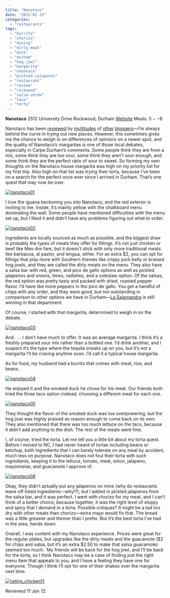 ```yaml
---
title: "Nanotaco"
date: "2012-01-23"
categories:
  - "restaurants"
tags:
  - "burrito"
  - "chorizo"
  - "dining"
  - "dirty-meat"
  - "duck"
  - "durham"
  - "hog-jowl"
  - "margarita"
  - "nanotaco"
  - "pickled-jalapenos"
  - "restaurant"
  - "review"
  - "rockwood"
  - "salsa-verde"
  - "taco"
  - "torta"
---
```


**Nanotaco** 2512 University Drive Rockwood, Durham [Website](http://nanataco.com/) Meals: $5--$8

Nanotaco has been [reviewed](http://carpedurham.com/2011/09/19/nanataco/) by [multitudes](http://demandy.com/nanataco/) of [other](http://www.crankydiners.com/2011/10/20/restaurant-review-nanataco-in-durham/) [bloggers](http://stircrazymomsofdurham.blogspot.com/2012/01/nanataco.html)—I’m always behind the curve in trying out new places. However, this sometimes gives me the chance to weigh in on differences of opinions on a newer spot, and the quality of Nanotaco’s margaritas is one of those local debates, especially in Carpe Durham’s comments. Some people think they are from a mix, some think they are too sour, some think they aren’t sour enough, and some think they are the perfect ratio of sour to sweet. So forming my own thoughts on the Nanotaco house margarita was high on my priority list for my first trip. Also high on that list was trying their torta, because I’ve been on a search for the perfect once ever since I arrived in Durham. That’s one quest that may now be over.

[![](http://s3.amazonaws.com/thegourmez-wpmedia/2012/01/nanotaco01.jpg "nanotaco01")](http://s3.amazonaws.com/thegourmez-wpmedia/2012/01/nanotaco01.jpg)

I love the iguana beckoning you into Nanotaco, and the red exterior is inviting to me. Inside, it’s mainly yellow with the chalkboard menu dominating the wall. Some people have mentioned difficulties with the menu set up, but I liked it and didn’t have any problems figuring out what to order.

[![](http://s3.amazonaws.com/thegourmez-wpmedia/2012/01/nanotaco02.jpg "nanotaco02")](http://s3.amazonaws.com/thegourmez-wpmedia/2012/01/nanotaco02.jpg)

Ingredients are locally sourced as much as possible, and the biggest draw is probably the types of meats they offer for fillings. It’s not just chicken or beef like Mex-Am fare, but it doesn’t stick with only more traditional meats like barbacoa, al pastor, and lengua, either. For an extra $2, you can opt for fillings that play more with Southern themes like crispy pork belly or braised hog jowls, and they are called the dirty meats on the menu. They also have a salsa bar with red, green, and pico de gallo options as well as pickled jalapenos and onions, limes, radishes, and a coleslaw option. Of the salsas, the red option was pretty tasty and packed with dried, roasted pepper flavor. I’d have like more peppers in the pico de gallo. You get a handful of chips with any order, and they were good, but not outstanding in comparison to other options we have in Durham—[La Salamandra](http://carpedurham.com/2011/07/19/la-salamandra/) is still winning in that department.

Of course, I started with that margarita, determined to weigh in on the debate.

[![](http://s3.amazonaws.com/thegourmez-wpmedia/2012/01/nanotaco03.jpg "nanotaco03")](http://s3.amazonaws.com/thegourmez-wpmedia/2012/01/nanotaco03.jpg)

And . . . I don’t have much to offer. It was an average margarita. I think it’s a freshly prepared sour mix rather than a bottled one. I’d drink another, and I suspect it’s the type where the tequila sneaks up on you, but it’s not a margarita I’ll be craving anytime soon. I’d call it a typical house margarita.

As for food, my husband had a burrito that comes with meat, rice, and beans.

[![](http://s3.amazonaws.com/thegourmez-wpmedia/2012/01/nanotaco04.jpg "nanotaco04")](http://s3.amazonaws.com/thegourmez-wpmedia/2012/01/nanotaco04.jpg)

He enjoyed it and the smoked duck he chose for his meat. Our friends both tried the three taco option instead, choosing a different meat for each one.

[![](http://s3.amazonaws.com/thegourmez-wpmedia/2012/01/nanotaco05.jpg "nanotaco05")](http://s3.amazonaws.com/thegourmez-wpmedia/2012/01/nanotaco05.jpg)

They thought the flavor of the smoked duck was too overpowering, but the hog jowl was highly praised as reason enough to come back on its own. They also mentioned that there was too much lettuce on the taco, because it didn’t add anything to the dish. The rest of the meats were fine.

I, of course, tried the torta. Let me tell you a little bit about my torta quest. Before I moved to NC, I had never heard of tortas including beans or ketchup, both ingredients that I can barely tolerate on any meal by accident, much less on purpose. Nanotaco does not foul their torta with such ingredients, keeping it to the lettuce, tomato, meat, onion, jalapeno, mayonnaise, and guacamole I approve of.

[![](http://s3.amazonaws.com/thegourmez-wpmedia/2012/01/nanotaco06.jpg "nanotaco06")](http://s3.amazonaws.com/thegourmez-wpmedia/2012/01/nanotaco06.jpg)

Okay, they didn’t actually put any jalapenos on mine (why do restaurants leave off listed ingredients—why!?), but I added in pickled jalapenos from the salsa bar, and it was perfect. I went with chorizo for my meat, and I can’t think of a better choice, because together, it was the right level of sloppy and spicy that I demand in a torta. Possible critiques? It might be a tad too dry with other meats than chorizo—extra mayo would fix that. The bread was a little greasier and thinner than I prefer. But it’s the best torta I’ve had in the area, hands down.

Overall, I was content with my Nanotaco experience. Prices were great for the regular plates, but upgrades like the dirty meats and the guacamole ($2 for chips and salsa, but it’s an extra $2.50 to make that salsa guacamole) seemed too much.  My friends will be back for the hog jowl, and I’ll be back for the torta, so I think Nanotaco may be a case of finding just the right menu item that appeals to you, and I have a feeling they have one for everyone. Though I think I’ll opt for one of their shakes over the margarita next time.

[![](http://s3.amazonaws.com/thegourmez-wpmedia/2009/02/rating_chicken11.gif "rating_chicken11")](http://s3.amazonaws.com/thegourmez-wpmedia/2009/02/rating_chicken11.gif)

_Reviewed 11 Jan 12._
